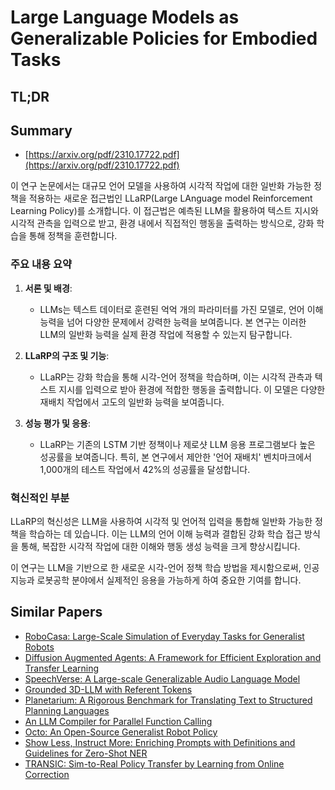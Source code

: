 # Large Language Models as Generalizable Policies for Embodied Tasks
## TL;DR
## Summary
- [https://arxiv.org/pdf/2310.17722.pdf](https://arxiv.org/pdf/2310.17722.pdf)

이 연구 논문에서는 대규모 언어 모델을 사용하여 시각적 작업에 대한 일반화 가능한 정책을 적용하는 새로운 접근법인 LLaRP(Large LAnguage model Reinforcement Learning Policy)를 소개합니다. 이 접근법은 예측된 LLM을 활용하여 텍스트 지시와 시각적 관측을 입력으로 받고, 환경 내에서 직접적인 행동을 출력하는 방식으로, 강화 학습을 통해 정책을 훈련합니다.

### 주요 내용 요약

1. **서론 및 배경**:
   - LLMs는 텍스트 데이터로 훈련된 억억 개의 파라미터를 가진 모델로, 언어 이해 능력을 넘어 다양한 문제에서 강력한 능력을 보여줍니다. 본 연구는 이러한 LLM의 일반화 능력을 실제 환경 작업에 적용할 수 있는지 탐구합니다.

2. **LLaRP의 구조 및 기능**:
   - LLaRP는 강화 학습을 통해 시각-언어 정책을 학습하며, 이는 시각적 관측과 텍스트 지시를 입력으로 받아 환경에 적합한 행동을 출력합니다. 이 모델은 다양한 재배치 작업에서 고도의 일반화 능력을 보여줍니다.

3. **성능 평가 및 응용**:
   - LLaRP는 기존의 LSTM 기반 정책이나 제로샷 LLM 응용 프로그램보다 높은 성공률을 보여줍니다. 특히, 본 연구에서 제안한 '언어 재배치' 벤치마크에서 1,000개의 테스트 작업에서 42%의 성공률을 달성합니다.

### 혁신적인 부분
LLaRP의 혁신성은 LLM을 사용하여 시각적 및 언어적 입력을 통합해 일반화 가능한 정책을 학습하는 데 있습니다. 이는 LLM의 언어 이해 능력과 결합된 강화 학습 접근 방식을 통해, 복잡한 시각적 작업에 대한 이해와 행동 생성 능력을 크게 향상시킵니다.

이 연구는 LLM을 기반으로 한 새로운 시각-언어 정책 학습 방법을 제시함으로써, 인공 지능과 로봇공학 분야에서 실제적인 응용을 가능하게 하여 중요한 기여를 합니다.

## Similar Papers
- [RoboCasa: Large-Scale Simulation of Everyday Tasks for Generalist Robots](2406.02523.md)
- [Diffusion Augmented Agents: A Framework for Efficient Exploration and Transfer Learning](2407.20798.md)
- [SpeechVerse: A Large-scale Generalizable Audio Language Model](2405.08295.md)
- [Grounded 3D-LLM with Referent Tokens](2405.10370.md)
- [Planetarium: A Rigorous Benchmark for Translating Text to Structured Planning Languages](2407.03321.md)
- [An LLM Compiler for Parallel Function Calling](2312.04511.md)
- [Octo: An Open-Source Generalist Robot Policy](2405.12213.md)
- [Show Less, Instruct More: Enriching Prompts with Definitions and Guidelines for Zero-Shot NER](2407.01272.md)
- [TRANSIC: Sim-to-Real Policy Transfer by Learning from Online Correction](2405.10315.md)
